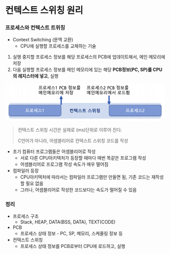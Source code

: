 # 컨텍스트 스위칭 원리





### 프로세스와 컨텍스트 트위칭

- Context Switching (문맥 교환)
  - CPU에 실행할 프로세스를 교체하는 기술

1. 실행 중지할 프로세스 정보를 해당 프로세스의 PCB에 업데이트해서, 메인 메모리에 저장
2. 다음 실행할 프로세스 정보를 메인 메모리에 있는 해당 **PCB정보(PC, SP)를 CPU의 레지스터에 넣고**, 실행

![img](../image/os/os_image26.png)

> 컨텍스트 스위칭 시간은 실제로 (ms)단위로 이루어 진다.
>
> C언어가 아니라, 어셈블리어로 컨텍스트 스위칭 코드를 작성





- 초기 컴퓨터 프로그램들은 어셈블리어로 작성
  - 서로 다른 CPU아키텍처가 등장할 때마다 매번 똑같은 프로그램 작성
  - 어셈블리어로 프로그램 작성 속도가 매우 떨어짐
- 컴파일러 등장
  - CPU아키텍처에 따라서는 컴파일러 프로그램만 만들면 됨, 기존 코드는 재작성할 필요 없음
  - 그러나, 어셈블리어로 작성한 코드보다는 속도가 떨어질 수 있음



### 정리

- 프로세스 구조
  - Stack, HEAP, DATA(BSS, DATA), TEXT(CODE)
- PCB
  - 프로세스 상태 정보 - PC, SP, 메모리, 스케줄링 정보 등
- 컨텍스트 스위칭
  - 프로세스 상태 정보를 PCB로부터 CPU에 로드하고, 실행





